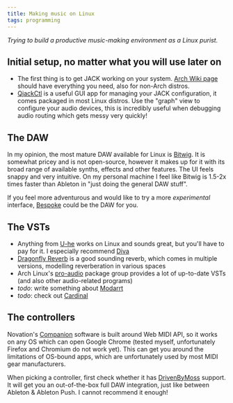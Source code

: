 ```yaml
---
title: Making music on Linux
tags: programming
---
```


*Trying to build a productive music-making environment as a Linux purist.*

## Initial setup, no matter what you will use later on

- The first thing is to get JACK working on your system. [Arch Wiki
  page](https://wiki.archlinux.org/title/JACK_Audio_Connection_Kit) should have
  everything you need, also for non-Arch distros.
- [QjackCtl](https://qjackctl.sourceforge.io/) is a useful GUI app for managing
  your JACK configuration, it comes packaged in most Linux distros. Use the
  "graph" view to configure your audio devices, this is incredibly useful when
  debugging audio routing which gets messy very quickly!

## The DAW

In my opinion, the most mature DAW available for Linux is
[Bitwig](https://www.bitwig.com). It is somewhat pricey and is not open-source,
however it makes up for it with its broad range of available synths, effects
and other features. The UI feels snappy and very intuitive. On my personal
machine I feel like Bitwig is 1.5-2x times faster than Ableton in "just doing
the general DAW stuff".

If you feel more adventurous and would like to try a more *experimental*
interface, [Bespoke](https://www.bespokesynth.com/) could be the DAW for you.

## The VSTs

- Anything from [U-he](https://u-he.com/products/) works on Linux and sounds
  great, but you'll have to pay for it. I especially recommend
  [Diva](https://u-he.com/products/diva/)
- [Dragonfly Reverb](https://github.com/michaelwillis/dragonfly-reverb) is a
  good sounding reverb, which comes in multiple versions, modelling
  reverberation in various spaces
- Arch Linux's [pro-audio](https://archlinux.org/groups/x86_64/pro-audio/)
  package group provides a lot of up-to-date VSTs (and also other audio-related
  programs)
- *todo*: write something about [Modarrt](https://www.modartt.com/)
- *todo*: check out [Cardinal](https://github.com/DISTRHO/Cardinal)

## The controllers

Novation's [Companion](https://us.novationmusic.com/components) software is
built around Web MIDI API, so it works on any OS which can open Google Chrome
(tested myself, unfortunately Firefox and Chromium do not work yet). This can
get you around the limitations of OS-bound apps, which are unfortunately used
by most MIDI gear manufacturers.

When picking a controller, first check whether it
has
[DrivenByMoss](https://www.mossgrabers.de/Software/Bitwig/Bitwig.html)
support. It will get you an out-of-the-box full DAW
integration, just like between Ableton & Ableton
Push. I cannot recommend it enough!
